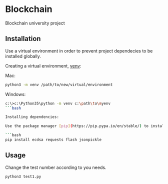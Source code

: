 # Blockchain

Blockchain university project

## Installation

Use a virtual environment in order to prevent project dependecies to be installed globally.

Creating a virtual environment, [venv](https://docs.python.org/3/library/venv.html):

Mac:
```bash
python3 -m venv /path/to/new/virtual/environment
```

Windows:
```bash
c:\>c:\Python35\python -m venv c:\path\to\myenv
```bash

Installing dependencies:

Use the package manager [pip](https://pip.pypa.io/en/stable/) to install foobar.

```bash
pip install ecdsa requests flash jsonpickle
```

## Usage

Change the test number according to you needs.

```bash
python3 test1.py
```


 
